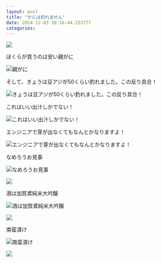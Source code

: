 ```yaml
---
layout: post
title: "かには釣れません"
date: 2014-12-03 16:16:44.153777
categories: 
---
```


![](/assets/images/201411/10808568_462309860573847_1628596887_n.jpg)

ぼくらが買うのは安い親がに

![親がに](/assets/images/201411/10808411_1508174662774811_319922064_n.jpg)

そして、きょうは豆アジが50くらい釣れました。この反り具合！

![きょうは豆アジが50くらい釣れました。この反り具合！](/assets/images/201411/10755707_850628131634095_1692092203_n.jpg)

これはいい出汁しかでない！

![これはいい出汁しかでない！](/assets/images/201411/10731967_579017878911143_749439401_n.jpg)

エンジニアで芽が出なくてもなんとかなりますよ！

![エンジニアで芽が出なくてもなんとかなりますよ！](/assets/images/201411/10802892_385059458311024_2048311868_n.jpg)

なめろうお見事

![なめろうお見事](/assets/images/201411/10748418_392605620887431_1247419095_n.jpg)

![](/assets/images/201411/10784810_1502741283330491_1658903076_n.jpg)

酒は加賀鳶純米大吟醸

![酒は加賀鳶純米大吟醸](/assets/images/201411/10808942_799257023464146_1483209442_n.jpg)

![](/assets/images/201411/10748179_726564634096071_412454049_n.jpg)

南蛮漬け

![南蛮漬け](/assets/images/201411/10735008_310771639128768_734591400_n.jpg)

![](/assets/images/201411/10755878_707471506003923_319011806_n.jpg)


